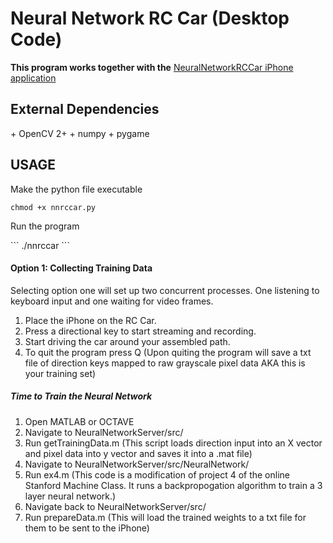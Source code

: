 <h1>Neural Network RC Car (Desktop Code)</h1>


**This program works together with the** [NeuralNetworkRCCar iPhone application](https://github.com/77abe77/NeuralNetworkRCCar)

<h2>External Dependencies</h2>
+ OpenCV 2+
+ numpy
+ pygame

<h2>USAGE</h2>
<p> Make the python file executable </p>

```
chmod +x nnrccar.py
```

<p> Run the program </p>
```
./nnrccar
```


<h4>Option 1: Collecting Training Data</h4>

<p>Selecting option one will set up two concurrent processes. One listening to
keyboard input and one waiting for video frames.</p>

1. Place the iPhone on the RC Car.
2. Press a directional key to start streaming and recording.
3. Start driving the car around your assembled path.
4. To quit the program press Q (Upon quiting the program will save a txt file of direction keys mapped to raw grayscale pixel data AKA this is your training set)


  <h5>Time to Train the Neural Network</h5>


  1. Open MATLAB or OCTAVE
  2. Navigate to NeuralNetworkServer/src/
  3. Run getTrainingData.m (This script loads direction input into an X vector and pixel data into y vector and saves it into a .mat file)
  4. Navigate to NeuralNetworkServer/src/NeuralNetwork/
  5. Run ex4.m (This code is a modification of project 4 of the online Stanford Machine Class. It runs a backpropogation algorithm to train a 3 layer neural network.)
  6. Navigate back to NeuralNetworkServer/src/
  7. Run prepareData.m (This will load the trained weights to a txt file for them to be sent to the iPhone)
